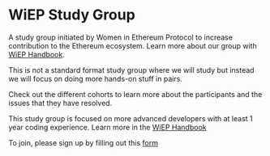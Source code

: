 # WiEP Study Group

A study group initiated by Women in Ethereum Protocol to increase contribution to the Ethereum ecosystem. Learn more about our group with [WiEP Handbook](https://hackmd.io/@poojaranjan/WiEPHandbook).

This is not a standard format study group where we will study but instead we will focus on doing more hands-on stuff in pairs.

Check out the different cohorts to learn more about the participants and the issues that they have resolved.

This study group is focused on more advanced developers with at least 1 year coding experience. Learn more in the [WiEP Handbook](https://hackmd.io/@poojaranjan/WiEPHandbook#Membership)

To join, please sign up by filling out this [form](https://forms.gle/LU2JP93m2Qi38A9k7)
